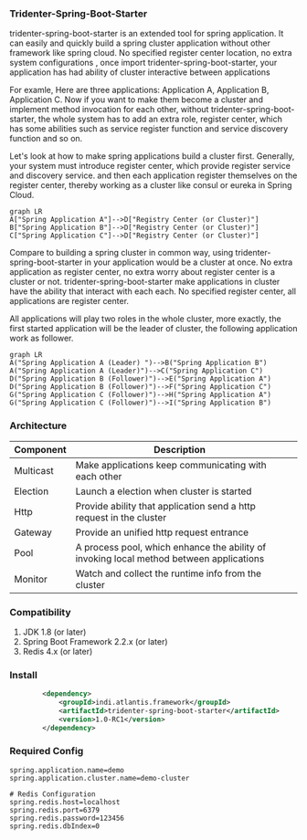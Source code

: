 ###  Tridenter-Spring-Boot-Starter
tridenter-spring-boot-starter is an extended tool for spring application. It can easily and quickly build a spring cluster application without other framework like spring cloud. No specified register center location, no extra system configurations , once import tridenter-spring-boot-starter, your application  has had ability of cluster interactive between applications

For examle, Here are three applications: Application A, Application B, Application C. 
Now if you want to make them become a cluster and implement method invocation for each other, without tridenter-spring-boot-starter, the whole system has to add an extra role, register center, which has some abilities such as service register function and service discovery function and so on.

Let's look at how to make spring applications build a cluster first.
Generally,  your system must introduce register center, which provide register service and discovery service. and then each application register themselves on the register center, thereby working as a cluster like consul or eureka in Spring Cloud.  

``` mermaid
graph LR
A["Spring Application A"]-->D["Registry Center (or Cluster)"]
B["Spring Application B"]-->D["Registry Center (or Cluster)"]
C["Spring Application C"]-->D["Registry Center (or Cluster)"]
```
Compare to building a spring cluster in common way,  using tridenter-spring-boot-starter in your application would be a cluster at once. No extra application as register center, no extra worry about register center is a cluster or not. tridenter-spring-boot-starter make applications in cluster have the ability that interact with each each.  No specified register center, all applications are register center.

All applications will play two roles in the whole cluster, more exactly, the first started application will be the leader of cluster, the following application work as follower.

``` mermaid
graph LR
A("Spring Application A (Leader) ")-->B("Spring Application B")
A("Spring Application A (Leader)")-->C("Spring Application C")
D("Spring Application B (Follower)")-->E("Spring Application A")
D("Spring Application B (Follower)")-->F("Spring Application C")
G("Spring Application C (Follower)")-->H("Spring Application A")
G("Spring Application C (Follower)")-->I("Spring Application B")

```

### Architecture

| Component | Description                                                  |      |
| --------- | ------------------------------------------------------------ | ---- |
| Multicast | Make applications keep communicating with each other         |      |
| Election  | Launch a election when cluster is started                    |      |
| Http      | Provide ability that application send a http request in the cluster |      |
| Gateway   | Provide an unified http request entrance                     |      |
| Pool      | A process pool, which enhance the ability of invoking local method between applications |      |
| Monitor   | Watch and collect the runtime info from the cluster          |      |

###  Compatibility
1. JDK 1.8 (or later)
2. Spring Boot Framework 2.2.x (or later)
3. Redis 4.x (or later)

### Install

```xml
		<dependency>
			<groupId>indi.atlantis.framework</groupId>
			<artifactId>tridenter-spring-boot-starter</artifactId>
			<version>1.0-RC1</version>
		</dependency>
```

### Required Config
```properties
spring.application.name=demo
spring.application.cluster.name=demo-cluster

# Redis Configuration
spring.redis.host=localhost
spring.redis.port=6379
spring.redis.password=123456
spring.redis.dbIndex=0
```

